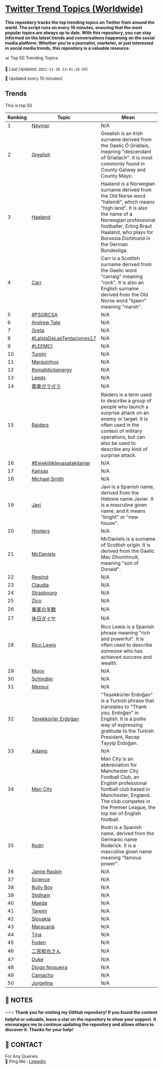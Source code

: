 [Twitter Trend Topics (Worldwide)](https://github.com/ErcinDedeoglu/Twitter-Trend-Topics)
==========

**This repository tracks the top trending topics on Twitter from around the world. 
The script runs on every 10 minutes, ensuring that the most popular topics are always up to date. 
With this repository, you can stay informed on the latest trends and conversations happening on the social media platform. 
Whether you're a journalist, marketer, or just interested in social media trends, this repository is a valuable resource.**


📊 Top 50 Trending Topics

📆 Last Updated: `2022-12-28 23:41:18 UTC`

🔧 Updated every 10 minutes!


## Trends

This is top 50

| Ranking | Topic | Mean |
| ------- | ------------ | ------------ |
| 1 | [Neymar](http://twitter.com/search?q=Neymar) | N/A |
| 2 | [Grealish](http://twitter.com/search?q=Grealish) | Grealish is an Irish surname derived from the Gaelic Ó Griallais, meaning "descendant of Griallach". It is most commonly found in County Galway and County Mayo. |
| 3 | [Haaland](http://twitter.com/search?q=Haaland) | Haaland is a Norwegian surname derived from the Old Norse word “hálendi”, which means “high land”. It is also the name of a Norwegian professional footballer, Erling Braut Haaland, who plays for Borussia Dortmund in the German Bundesliga. |
| 4 | [Carr](http://twitter.com/search?q=Carr) | Carr is a Scottish surname derived from the Gaelic word "carraig" meaning "rock". It is also an English surname derived from the Old Norse word "kjaerr" meaning "marsh". |
| 5 | [#PSGRCSA](http://twitter.com/search?q=%23PSGRCSA) | N/A |
| 6 | [Andrew Tate](http://twitter.com/search?q=Andrew+Tate) | N/A |
| 7 | [Greta](http://twitter.com/search?q=Greta) | N/A |
| 8 | [#LaIslaDeLasTentaciones17](http://twitter.com/search?q=%23LaIslaDeLasTentaciones17) | N/A |
| 9 | [#LEEMCI](http://twitter.com/search?q=%23LEEMCI) | N/A |
| 10 | [Turpin](http://twitter.com/search?q=Turpin) | N/A |
| 11 | [Marquinhos](http://twitter.com/search?q=Marquinhos) | N/A |
| 12 | [#smalldickenergy](http://twitter.com/search?q=%23smalldickenergy) | N/A |
| 13 | [Leeds](http://twitter.com/search?q=Leeds) | N/A |
| 14 | [電車ガラガラ](http://twitter.com/search?q=%e9%9b%bb%e8%bb%8a%e3%82%ac%e3%83%a9%e3%82%ac%e3%83%a9) | N/A |
| 15 | [Raiders](http://twitter.com/search?q=Raiders) | Raiders is a term used to describe a group of people who launch a surprise attack on an enemy or target. It is often used in the context of military operations, but can also be used to describe any kind of surprise attack. |
| 16 | [#Emeklilikteyasatakilanlar](http://twitter.com/search?q=%23Emeklilikteyasatakilanlar) | N/A |
| 17 | [Kansas](http://twitter.com/search?q=Kansas) | N/A |
| 18 | [Michael Smith](http://twitter.com/search?q=Michael+Smith) | N/A |
| 19 | [Javi](http://twitter.com/search?q=Javi) | Javi is a Spanish name, derived from the Hebrew name Javier. It is a masculine given name, and it means "bright" or "new house". |
| 20 | [Hooters](http://twitter.com/search?q=Hooters) | N/A |
| 21 | [McDaniels](http://twitter.com/search?q=McDaniels) | McDaniels is a surname of Scottish origin. It is derived from the Gaelic Mac Dhomhnuill, meaning "son of Donald". |
| 22 | [Rewind](http://twitter.com/search?q=Rewind) | N/A |
| 23 | [Claudia](http://twitter.com/search?q=Claudia) | N/A |
| 24 | [Strasbourg](http://twitter.com/search?q=Strasbourg) | N/A |
| 25 | [Zico](http://twitter.com/search?q=Zico) | N/A |
| 26 | [乗客の半数](http://twitter.com/search?q=%e4%b9%97%e5%ae%a2%e3%81%ae%e5%8d%8a%e6%95%b0) | N/A |
| 27 | [休日ダイヤ](http://twitter.com/search?q=%e4%bc%91%e6%97%a5%e3%83%80%e3%82%a4%e3%83%a4) | N/A |
| 28 | [Rico Lewis](http://twitter.com/search?q=Rico+Lewis) | Rico Lewis is a Spanish phrase meaning "rich and powerful". It is often used to describe someone who has achieved success and wealth. |
| 29 | [Mooy](http://twitter.com/search?q=Mooy) | N/A |
| 30 | [Schindler](http://twitter.com/search?q=Schindler) | N/A |
| 31 | [Mensur](http://twitter.com/search?q=Mensur) | N/A |
| 32 | [Teşekkürler Erdoğan](http://twitter.com/search?q=Te%c5%9fekk%c3%bcrler+Erdo%c4%9fan) | "Teşekkürler Erdoğan" is a Turkish phrase that translates to "Thank you, Erdoğan" in English. It is a polite way of expressing gratitude to the Turkish President, Recep Tayyip Erdoğan. |
| 33 | [Adams](http://twitter.com/search?q=Adams) | N/A |
| 34 | [Man City](http://twitter.com/search?q=Man+City) | Man City is an abbreviation for Manchester City Football Club, an English professional football club based in Manchester, England. The club competes in the Premier League, the top tier of English football. |
| 35 | [Rodri](http://twitter.com/search?q=Rodri) | Rodri is a Spanish name, derived from the Germanic name Roderick. It is a masculine given name meaning "famous power". |
| 36 | [Jamie Raskin](http://twitter.com/search?q=Jamie+Raskin) | N/A |
| 37 | [Science](http://twitter.com/search?q=Science) | N/A |
| 38 | [Bully Boy](http://twitter.com/search?q=Bully+Boy) | N/A |
| 39 | [Stidham](http://twitter.com/search?q=Stidham) | N/A |
| 40 | [Maeda](http://twitter.com/search?q=Maeda) | N/A |
| 41 | [Taremi](http://twitter.com/search?q=Taremi) | N/A |
| 42 | [Slovakia](http://twitter.com/search?q=Slovakia) | N/A |
| 43 | [Maracanã](http://twitter.com/search?q=Maracan%c3%a3) | N/A |
| 44 | [Tina](http://twitter.com/search?q=Tina) | N/A |
| 45 | [Foden](http://twitter.com/search?q=Foden) | N/A |
| 46 | [二宮和也さん](http://twitter.com/search?q=%e4%ba%8c%e5%ae%ae%e5%92%8c%e4%b9%9f%e3%81%95%e3%82%93) | N/A |
| 47 | [Duke](http://twitter.com/search?q=Duke) | N/A |
| 48 | [Diogo Nogueira](http://twitter.com/search?q=Diogo+Nogueira) | N/A |
| 49 | [Camacho](http://twitter.com/search?q=Camacho) | N/A |
| 50 | [Jorgelina](http://twitter.com/search?q=Jorgelina) | N/A |




## 📝 NOTES

⭐⭐⭐ **Thank you for visiting my GitHub repository! If you found the content helpful or valuable, leave a star on the repository to show your support. It encourages me to continue updating the repository and allows others to discover it. Thanks for your help!**

## 📨 CONTACT

 For Any Queries:  
            🏓 Ping Me : [LinkedIn](https://www.linkedin.com/in/ercindedeoglu/)